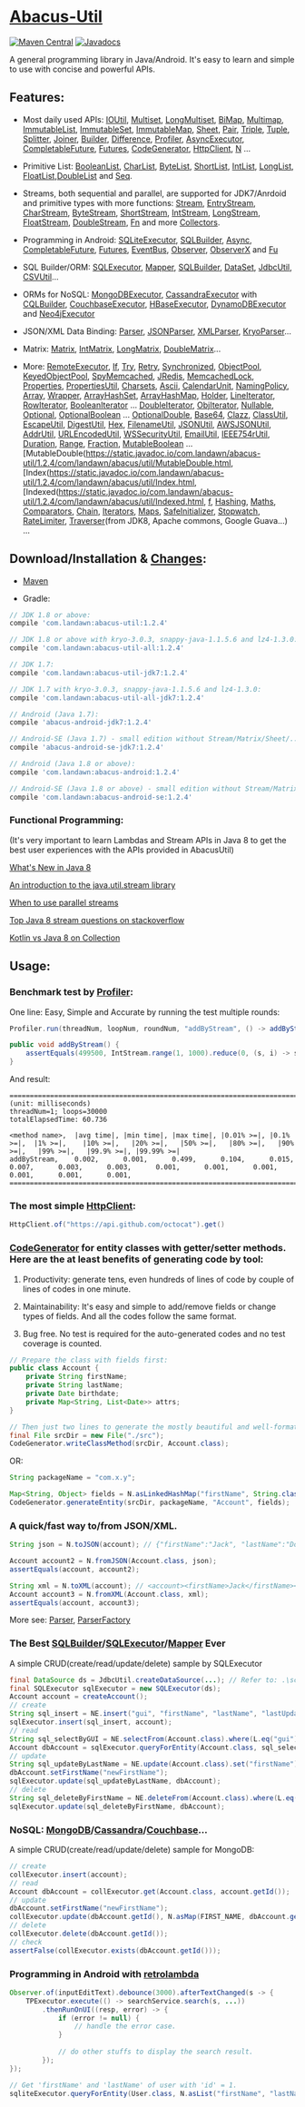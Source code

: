 # [Abacus-Util](http://www.landawn.com)

[![Maven Central](https://img.shields.io/maven-central/v/com.landawn/abacus-util.svg)](https://maven-badges.herokuapp.com/maven-central/com.landawn/abacus-util/)
[![Javadocs](https://www.javadoc.io/badge/com.landawn/abacus-util.svg)](https://www.javadoc.io/doc/com.landawn/abacus-util)

A general programming library in Java/Android. It's easy to learn and simple to use with concise and powerful APIs.

## Features:

* Most daily used APIs: [IOUtil][], [Multiset][], [LongMultiset][], [BiMap][], [Multimap][], [ImmutableList][], [ImmutableSet][], [ImmutableMap][], [Sheet][], [Pair][], [Triple][], [Tuple][], [Splitter][], [Joiner][], [Builder][], [Difference][], [Profiler][], [AsyncExecutor][], [CompletableFuture][], [Futures][], [CodeGenerator][], [HttpClient][], [N][] ...

* Primitive List: [BooleanList][], [CharList][], [ByteList][], [ShortList][], [IntList][], [LongList][], [FloatList][],[DoubleList][] and [Seq][].

* Streams, both sequential and parallel, are supported for JDK7/Anrdoid and primitive types with more functions: [Stream][], [EntryStream][], [CharStream][], [ByteStream][], [ShortStream][], [IntStream][], [LongStream][], [FloatStream][], [DoubleStream][], [Fn][] and more [Collectors][].

* Programming in Android: [SQLiteExecutor][], [SQLBuilder][], [Async][], [CompletableFuture][CompletableFuture_Android], [Futures][Futures_Android], [EventBus][], [Observer][], [ObserverX][] and [Fu][]

* SQL Builder/ORM: [SQLExecutor][], [Mapper](https://static.javadoc.io/com.landawn/abacus-util/1.2.4/com/landawn/abacus/util/SQLExecutor.Mapper.html), [SQLBuilder][], [DataSet][], [JdbcUtil][], [CSVUtil][]...

* ORMs for NoSQL: [MongoDBExecutor][], [CassandraExecutor][] with [CQLBuilder][], [CouchbaseExecutor][], [HBaseExecutor][], [DynamoDBExecutor][] and [Neo4jExecutor][]

* JSON/XML Data Binding: [Parser][], [JSONParser][], [XMLParser][], [KryoParser][]...

* Matrix: [Matrix][], [IntMatrix][], [LongMatrix][], [DoubleMatrix][]...

* More: [RemoteExecutor](https://static.javadoc.io/com.landawn/abacus-util/1.2.4/com/landawn/abacus/util/RemoteExecutor.html),
[If](https://static.javadoc.io/com.landawn/abacus-util/1.2.4/com/landawn/abacus/util/If.html),
[Try](https://static.javadoc.io/com.landawn/abacus-util/1.2.4/com/landawn/abacus/util/Try.html),
[Retry](https://static.javadoc.io/com.landawn/abacus-util/1.2.4/com/landawn/abacus/util/Retry.html),
[Synchronized](https://static.javadoc.io/com.landawn/abacus-util/1.2.4/com/landawn/abacus/util/Synchronized.html),
[ObjectPool](https://static.javadoc.io/com.landawn/abacus-util/1.2.4/com/landawn/abacus/pool/ObjectPool.html),
[KeyedObjectPool](https://static.javadoc.io/com.landawn/abacus-util/1.2.4/com/landawn/abacus/pool/KeyedObjectPool.html),
[SpyMemcached](https://static.javadoc.io/com.landawn/abacus-util/1.2.4/com/landawn/abacus/cache/SpyMemcached.html),
[JRedis](https://static.javadoc.io/com.landawn/abacus-util/1.2.4/com/landawn/abacus/cache/JRedis.html),
[MemcachedLock](https://static.javadoc.io/com.landawn/abacus-util/1.2.4/com/landawn/abacus/util/MemcachedLock.html),
[Properties](https://static.javadoc.io/com.landawn/abacus-util/1.2.4/com/landawn/abacus/util/Properties.html),
[PropertiesUtil](https://static.javadoc.io/com.landawn/abacus-util/1.2.4/com/landawn/abacus/util/PropertiesUtil.html),
[Charsets](https://static.javadoc.io/com.landawn/abacus-util/1.2.4/com/landawn/abacus/util/Charsets.html),
[Ascii](https://static.javadoc.io/com.landawn/abacus-util/1.2.4/com/landawn/abacus/util/Ascii.html),
[CalendarUnit](https://static.javadoc.io/com.landawn/abacus-util/1.2.4/com/landawn/abacus/util/CalendarUnit.html),
[NamingPolicy](https://static.javadoc.io/com.landawn/abacus-util/1.2.4/com/landawn/abacus/util/NamingPolicy.html),
[Array](https://static.javadoc.io/com.landawn/abacus-util/1.2.4/com/landawn/abacus/util/Array.html),
[Wrapper](https://static.javadoc.io/com.landawn/abacus-util/1.2.4/com/landawn/abacus/util/Wrapper.html),
[ArrayHashSet](https://static.javadoc.io/com.landawn/abacus-util/1.2.4/com/landawn/abacus/util/ArrayHashSet.html),
[ArrayHashMap](https://static.javadoc.io/com.landawn/abacus-util/1.2.4/com/landawn/abacus/util/ArrayHashMap.html),
[Holder](https://static.javadoc.io/com.landawn/abacus-util/1.2.4/com/landawn/abacus/util/Holder.html),
[LineIterator](https://static.javadoc.io/com.landawn/abacus-util/1.2.4/com/landawn/abacus/util/LineIterator.html),
[RowIterator](https://static.javadoc.io/com.landawn/abacus-util/1.2.4/com/landawn/abacus/util/RowIterator.html),
[BooleanIterator](https://static.javadoc.io/com.landawn/abacus-util/1.2.4/com/landawn/abacus/util/BooleanIterator.html)
...
[DoubleIterator](https://static.javadoc.io/com.landawn/abacus-util/1.2.4/com/landawn/abacus/util/DoubleIterator.html),
[ObjIterator](https://static.javadoc.io/com.landawn/abacus-util/1.2.4/com/landawn/abacus/util/ObjIterator.html),
[Nullable](https://static.javadoc.io/com.landawn/abacus-util/1.2.4/com/landawn/abacus/util/Nullable.html),
[Optional](https://static.javadoc.io/com.landawn/abacus-util/1.2.4/com/landawn/abacus/util/Optional.html),
[OptionalBoolean](https://static.javadoc.io/com.landawn/abacus-util/1.2.4/com/landawn/abacus/util/OptionalBoolean.html)
...
[OptionalDouble](https://static.javadoc.io/com.landawn/abacus-util/1.2.4/com/landawn/abacus/util/OptionalDouble.html),
[Base64](https://static.javadoc.io/com.landawn/abacus-util/1.2.4/com/landawn/abacus/util/Base64.html),
[Clazz](https://static.javadoc.io/com.landawn/abacus-util/1.2.4/com/landawn/abacus/util/Clazz.html),
[ClassUtil](https://static.javadoc.io/com.landawn/abacus-util/1.2.4/com/landawn/abacus/util/ClassUtil.html),
[EscapeUtil](https://static.javadoc.io/com.landawn/abacus-util/1.2.4/com/landawn/abacus/util/EscapeUtil.html),
[DigestUtil](https://static.javadoc.io/com.landawn/abacus-util/1.2.4/com/landawn/abacus/util/DigestUtil.html),
[Hex](https://static.javadoc.io/com.landawn/abacus-util/1.2.4/com/landawn/abacus/util/Hex.html),
[FilenameUtil](https://static.javadoc.io/com.landawn/abacus-util/1.2.4/com/landawn/abacus/util/FilenameUtil.html),
[JSONUtil](https://static.javadoc.io/com.landawn/abacus-util/1.2.4/com/landawn/abacus/util/JSONUtil.html),
[AWSJSONUtil](https://static.javadoc.io/com.landawn/abacus-util/1.2.4/com/landawn/abacus/util/AWSJSONUtil.html),
[AddrUtil](https://static.javadoc.io/com.landawn/abacus-util/1.2.4/com/landawn/abacus/util/AddrUtil.html),
[URLEncodedUtil](https://static.javadoc.io/com.landawn/abacus-util/1.2.4/com/landawn/abacus/util/URLEncodedUtil.html),
[WSSecurityUtil](https://static.javadoc.io/com.landawn/abacus-util/1.2.4/com/landawn/abacus/util/WSSecurityUtil.html),
[EmailUtil](https://static.javadoc.io/com.landawn/abacus-util/1.2.4/com/landawn/abacus/util/EmailUtil.html),
[IEEE754rUtil](https://static.javadoc.io/com.landawn/abacus-util/1.2.4/com/landawn/abacus/util/IEEE754rUtil.html),
[Duration](https://static.javadoc.io/com.landawn/abacus-util/1.2.4/com/landawn/abacus/util/Duration.html),
[Range](https://static.javadoc.io/com.landawn/abacus-util/1.2.4/com/landawn/abacus/util/Range.html),
[Fraction](https://static.javadoc.io/com.landawn/abacus-util/1.2.4/com/landawn/abacus/util/Fraction.html),
[MutableBoolean](https://static.javadoc.io/com.landawn/abacus-util/1.2.4/com/landawn/abacus/util/MutableBoolean.html)
...
[MutableDouble(https://static.javadoc.io/com.landawn/abacus-util/1.2.4/com/landawn/abacus/util/MutableDouble.html,
[Index(https://static.javadoc.io/com.landawn/abacus-util/1.2.4/com/landawn/abacus/util/Index.html,
[Indexed(https://static.javadoc.io/com.landawn/abacus-util/1.2.4/com/landawn/abacus/util/Indexed.html,
[f](https://static.javadoc.io/com.landawn/abacus-util/1.2.4/com/landawn/abacus/util/f.html),
[Hashing](https://static.javadoc.io/com.landawn/abacus-util/1.2.4/com/landawn/abacus/hash/Hashing.html),
[Maths](https://static.javadoc.io/com.landawn/abacus-util/1.2.4/com/landawn/abacus/util/Maths.html),
[Comparators](https://static.javadoc.io/com.landawn/abacus-util/1.2.4/com/landawn/abacus/util/Comparators.html),
[Chain](https://static.javadoc.io/com.landawn/abacus-util/1.2.4/com/landawn/abacus/util/Chain.html),
[Iterators](https://static.javadoc.io/com.landawn/abacus-util/1.2.4/com/landawn/abacus/util/Iterators.html),
[Maps](https://static.javadoc.io/com.landawn/abacus-util/1.2.4/com/landawn/abacus/util/Maps.html),
[SafeInitializer](https://static.javadoc.io/com.landawn/abacus-util/1.2.4/com/landawn/abacus/util/SafeInitializer.html),
[Stopwatch](https://static.javadoc.io/com.landawn/abacus-util/1.2.4/com/landawn/abacus/util/Stopwatch.html),
[RateLimiter](https://static.javadoc.io/com.landawn/abacus-util/1.2.4/com/landawn/abacus/util/RateLimiter.html),
[Traverser](https://static.javadoc.io/com.landawn/abacus-util/1.2.4/com/landawn/abacus/util/Traverser.html)(from JDK8, Apache commons, Google Guava...) ...


## Download/Installation & [Changes](https://github.com/landawn/AbacusUtil/blob/master/CHANGES.md):

* [Maven](http://search.maven.org/#search%7Cga%7C1%7Cg%3A%22com.landawn%22)

* Gradle:
```gradle
// JDK 1.8 or above:
compile 'com.landawn:abacus-util:1.2.4'

// JDK 1.8 or above with kryo-3.0.3, snappy-java-1.1.5.6 and lz4-1.3.0:
compile 'com.landawn:abacus-util-all:1.2.4'

// JDK 1.7:
compile 'com.landawn:abacus-util-jdk7:1.2.4'

// JDK 1.7 with kryo-3.0.3, snappy-java-1.1.5.6 and lz4-1.3.0:
compile 'com.landawn:abacus-util-all-jdk7:1.2.4'

// Android (Java 1.7):
compile 'abacus-android-jdk7:1.2.4'

// Android-SE (Java 1.7) - small edition without Stream/Matrix/Sheet/...:
compile 'abacus-android-se-jdk7:1.2.4'

// Android (Java 1.8 or above):
compile 'com.landawn:abacus-android:1.2.4'

// Android-SE (Java 1.8 or above) - small edition without Stream/Matrix/Sheet/...:
compile 'com.landawn:abacus-android-se:1.2.4'
```
### Functional Programming:
(It's very important to learn Lambdas and Stream APIs in Java 8 to get the best user experiences with the APIs provided in AbacusUtil)

[What's New in Java 8](https://leanpub.com/whatsnewinjava8/read)

[An introduction to the java.util.stream library](https://www.ibm.com/developerworks/library/j-java-streams-1-brian-goetz/index.html)

[When to use parallel streams](http://gee.cs.oswego.edu/dl/html/StreamParallelGuidance.html)

[Top Java 8 stream questions on stackoverflow](./Top_java_8_stream_questions_so.md)

[Kotlin vs Java 8 on Collection](./Java_Kotlin.md)


## Usage:

### Benchmark test by [Profiler][]:

One line: Easy, Simple and Accurate by running the test multiple rounds:
```java
Profiler.run(threadNum, loopNum, roundNum, "addByStream", () -> addByStream()).printResult();

public void addByStream() {
    assertEquals(499500, IntStream.range(1, 1000).reduce(0, (s, i) -> s += i));
}

```
And result:
```
========================================================================================================================
(unit: milliseconds)
threadNum=1; loops=30000
totalElapsedTime: 60.736

<method name>,  |avg time|, |min time|, |max time|, |0.01% >=|, |0.1% >=|,  |1% >=|,    |10% >=|,   |20% >=|,   |50% >=|,   |80% >=|,   |90% >=|,   |99% >=|,   |99.9% >=|, |99.99% >=|
addByStream,    0.002,      0.001,      0.499,      0.104,      0.015,      0.007,      0.003,      0.003,      0.001,      0.001,      0.001,      0.001,      0.001,      0.001,      
========================================================================================================================
```
### The most simple [HttpClient][]:

```java
HttpClient.of("https://api.github.com/octocat").get()
```

### [CodeGenerator](https://static.javadoc.io/com.landawn/abacus-util/1.2.4/com/landawn/abacus/util/CodeGenerator.html) for entity classes with getter/setter methods. Here are the at least benefits of generating code by tool:

1. Productivity: generate tens, even hundreds of lines of code by couple of lines of codes in one minute.

2. Maintainability: It's easy and simple to add/remove fields or change types of fields. And all the codes follow the same format.

3. Bug free. No test is required for the auto-generated codes and no test coverage is counted. 

```java
// Prepare the class with fields first:
public class Account {
    private String firstName;
    private String lastName;
    private Date birthdate;
    private Map<String, List<Date>> attrs;
}

// Then just two lines to generate the mostly beautiful and well-formatted entity class:
final File srcDir = new File("./src");
CodeGenerator.writeClassMethod(srcDir, Account.class);
```
OR:

```java
String packageName = "com.x.y";

Map<String, Object> fields = N.asLinkedHashMap("firstName", String.class, "lastName", String.class, "birthdate", Date.class, "attrs", "Map<String, List<java.sql.Date>>");
CodeGenerator.generateEntity(srcDir, packageName, "Account", fields);
```

### A quick/fast way to/from JSON/XML.
```java
String json = N.toJSON(account); // {"firstName":"Jack", "lastName":"Do", "birthDate":1495815803177}

Account account2 = N.fromJSON(Account.class, json);
assertEquals(account, account2);

String xml = N.toXML(account); // <account><firstName>Jack</firstName><lastName>Do</lastName><birthDate>1495815803177</birthDate></account>
Account account3 = N.fromXML(Account.class, xml);
assertEquals(account, account3);
```

More see: [Parser](https://static.javadoc.io/com.landawn/abacus-util/1.2.4/com/landawn/abacus/parser/Parser.html), [ParserFactory](https://static.javadoc.io/com.landawn/abacus-util/1.2.4/com/landawn/abacus/parser/ParserFactory.html)

### The Best [SQLBuilder][]/[SQLExecutor][]/[Mapper] Ever
A simple CRUD(create/read/update/delete) sample by SQLExecutor

```java
final DataSource ds = JdbcUtil.createDataSource(...); // Refer to: .\schema\DataSource.xsd
final SQLExecutor sqlExecutor = new SQLExecutor(ds);
Account account = createAccount();
// create
String sql_insert = NE.insert("gui", "firstName", "lastName", "lastUpdateTime").into(Account.class).sql();
sqlExecutor.insert(sql_insert, account);
// read
String sql_selectByGUI = NE.selectFrom(Account.class).where(L.eq("gui")).sql();
Account dbAccount = sqlExecutor.queryForEntity(Account.class, sql_selectByGUI, account);
// update
String sql_updateByLastName = NE.update(Account.class).set("firstName").where(L.eq("lastName")).sql();
dbAccount.setFirstName("newFirstName");
sqlExecutor.update(sql_updateByLastName, dbAccount);
// delete
String sql_deleteByFirstName = NE.deleteFrom(Account.class).where(L.eq("firstName)).sql();
sqlExecutor.update(sql_deleteByFirstName, dbAccount);
```

### NoSQL: [MongoDB][MongoDBExecutor]/[Cassandra][CassandraExecutor]/[Couchbase][CouchbaseExecutor]...
A simple CRUD(create/read/update/delete) sample for MongoDB:
```java
// create
collExecutor.insert(account);
// read
Account dbAccount = collExecutor.get(Account.class, account.getId());
// update
dbAccount.setFirstName("newFirstName");
collExecutor.update(dbAccount.getId(), N.asMap(FIRST_NAME, dbAccount.getFirstName()));
// delete
collExecutor.delete(dbAccount.getId());
// check
assertFalse(collExecutor.exists(dbAccount.getId()));
```

### Programming in Android with [retrolambda](https://github.com/orfjackal/retrolambda)

```java
Observer.of(inputEditText).debounce(3000).afterTextChanged(s -> {
    TPExecutor.execute(() -> searchService.search(s, ...))
        .thenRunOnUI((resp, error) -> {
            if (error != null) {
                // handle the error case.
            }
            
            // do other stuffs to display the search result.            
        });
});

// Get 'firstName' and 'lastName' of user with 'id' = 1.             
sqliteExecutor.queryForEntity(User.class, N.asList("firstName", "lastName"), eq("id", 1));
```

[IOUtil]: https://static.javadoc.io/com.landawn/abacus-util/1.2.4/com/landawn/abacus/util/IOUtil.html
[Multiset]: https://static.javadoc.io/com.landawn/abacus-util/1.2.4/com/landawn/abacus/util/Multiset.html
[LongMultiset]: https://static.javadoc.io/com.landawn/abacus-util/1.2.4/com/landawn/abacus/util/LongMultiset.html
[BiMap]: https://static.javadoc.io/com.landawn/abacus-util/1.2.4/com/landawn/abacus/util/BiMap.html
[Multimap]: https://static.javadoc.io/com.landawn/abacus-util/1.2.4/com/landawn/abacus/util/Multimap.html
[ImmutableList]: https://static.javadoc.io/com.landawn/abacus-util/1.2.4/com/landawn/abacus/util/ImmutableList.html
[ImmutableSet]: https://static.javadoc.io/com.landawn/abacus-util/1.2.4/com/landawn/abacus/util/ImmutableSet.html
[ImmutableMap]: https://static.javadoc.io/com.landawn/abacus-util/1.2.4/com/landawn/abacus/util/ImmutableMap.html
[Sheet]: https://static.javadoc.io/com.landawn/abacus-util/1.2.4/com/landawn/abacus/util/Sheet.html
[Pair]: https://static.javadoc.io/com.landawn/abacus-util/1.2.4/com/landawn/abacus/util/Pair.html
[Triple]: https://static.javadoc.io/com.landawn/abacus-util/1.2.4/com/landawn/abacus/util/Triple.html
[Tuple]: https://static.javadoc.io/com.landawn/abacus-util/1.2.4/com/landawn/abacus/util/Tuple.html
[Splitter]: https://static.javadoc.io/com.landawn/abacus-util/1.2.4/com/landawn/abacus/util/Splitter.html
[Joiner]: https://static.javadoc.io/com.landawn/abacus-util/1.2.4/com/landawn/abacus/util/Joiner.html
[Builder]: https://static.javadoc.io/com.landawn/abacus-util/1.2.4/com/landawn/abacus/util/Builder.html
[Difference]: https://static.javadoc.io/com.landawn/abacus-util/1.2.4/com/landawn/abacus/util/Difference.html
[Profiler]: https://static.javadoc.io/com.landawn/abacus-util/1.2.4/com/landawn/abacus/util/Profiler.html
[AsyncExecutor]: https://static.javadoc.io/com.landawn/abacus-util/1.2.4/com/landawn/abacus/util/AsyncExecutor.html
[CompletableFuture]: https://static.javadoc.io/com.landawn/abacus-util/1.2.4/com/landawn/abacus/util/CompletableFuture.html
[Futures]: https://static.javadoc.io/com.landawn/abacus-util/1.2.4/com/landawn/abacus/util/Futures.html
[CodeGenerator]: https://static.javadoc.io/com.landawn/abacus-util/1.2.4/com/landawn/abacus/util/CodeGenerator.html
[HttpClient]: https://static.javadoc.io/com.landawn/abacus-util/1.2.4/com/landawn/abacus/http/HttpClient.html
[N]:https://static.javadoc.io/com.landawn/abacus-util/1.2.4/com/landawn/abacus/util/N.html

[BooleanList]: https://static.javadoc.io/com.landawn/abacus-util/1.2.4/com/landawn/abacus/util/BooleanList.html
[CharList]: https://static.javadoc.io/com.landawn/abacus-util/1.2.4/com/landawn/abacus/util/CharList.html
[ByteList]: https://static.javadoc.io/com.landawn/abacus-util/1.2.4/com/landawn/abacus/util/ByteList.html
[ShortList]: https://static.javadoc.io/com.landawn/abacus-util/1.2.4/com/landawn/abacus/util/ShortList.html
[IntList]: https://static.javadoc.io/com.landawn/abacus-util/1.2.4/com/landawn/abacus/util/IntList.html
[LongList]: https://static.javadoc.io/com.landawn/abacus-util/1.2.4/com/landawn/abacus/util/LongList.html
[FloatList]: https://static.javadoc.io/com.landawn/abacus-util/1.2.4/com/landawn/abacus/util/FloatList.html
[DoubleList]: https://static.javadoc.io/com.landawn/abacus-util/1.2.4/com/landawn/abacus/util/DoubleList.html
[Seq]: https://static.javadoc.io/com.landawn/abacus-util/1.2.4/com/landawn/abacus/util/Seq.html

[Stream]: https://static.javadoc.io/com.landawn/abacus-util/1.2.4/com/landawn/abacus/util/stream/Stream.html
[EntryStream]: https://static.javadoc.io/com.landawn/abacus-util/1.2.4/com/landawn/abacus/util/stream/EntryStream.html
[CharStream]: https://static.javadoc.io/com.landawn/abacus-util/1.2.4/com/landawn/abacus/util/stream/CharStream.html
[ByteStream]: https://static.javadoc.io/com.landawn/abacus-util/1.2.4/com/landawn/abacus/util/stream/ByteStream.html
[ShortStream]: https://static.javadoc.io/com.landawn/abacus-util/1.2.4/com/landawn/abacus/util/stream/ShortStream.html
[IntStream]: https://static.javadoc.io/com.landawn/abacus-util/1.2.4/com/landawn/abacus/util/stream/IntStream.html
[LongStream]: https://static.javadoc.io/com.landawn/abacus-util/1.2.4/com/landawn/abacus/util/stream/LongStream.html
[FloatStream]: https://static.javadoc.io/com.landawn/abacus-util/1.2.4/com/landawn/abacus/util/stream/FloatStream.html
[DoubleStream]: https://static.javadoc.io/com.landawn/abacus-util/1.2.4/com/landawn/abacus/util/stream/DoubleStream.html
[Fn]: https://static.javadoc.io/com.landawn/abacus-util/1.2.4/com/landawn/abacus/util/Fn.html
[Collectors]: https://static.javadoc.io/com.landawn/abacus-util/1.2.4/com/landawn/abacus/util/stream/Collectors.html

[SQLiteExecutor]: https://static.javadoc.io/com.landawn/abacus-util/1.2.4/com/landawn/abacus/android/util/SQLiteExecutor.html
[SQLBuilder]: https://static.javadoc.io/com.landawn/abacus-util/1.2.4/com/landawn/abacus/util/SQLBuilder.html
[Async]: https://static.javadoc.io/com.landawn/abacus-util/1.2.4/com/landawn/abacus/android/util/Async.html
[CompletableFuture_Android]: https://static.javadoc.io/com.landawn/abacus-util/1.2.4/com/landawn/abacus/android/util/CompletableFuture.html
[Futures_Android]: https://static.javadoc.io/com.landawn/abacus-util/1.2.4/com/landawn/abacus/android/util/Futures.html
[EventBus]: https://static.javadoc.io/com.landawn/abacus-util/1.2.4/com/landawn/abacus/eventBus/EventBus.html
[Observer]: https://static.javadoc.io/com.landawn/abacus-util/1.2.4/com/landawn/abacus/android/util/Observer.html
[ObserverX]: https://static.javadoc.io/com.landawn/abacus-util/1.2.4/com/landawn/abacus/android/util/ObserverX.html
[Fu]: https://static.javadoc.io/com.landawn/abacus-util/1.2.4/com/landawn/abacus/android/util/Fu.html

[SQLExecutor]: https://static.javadoc.io/com.landawn/abacus-util/1.2.4/com/landawn/abacus/util/SQLExecutor.html
[Mapper]: https://static.javadoc.io/com.landawn/abacus-util/1.2.4/com/landawn/abacus/util/SQLExecutor.Mapper.html
[SQLBuilder]: https://static.javadoc.io/com.landawn/abacus-util/1.2.4/com/landawn/abacus/util/SQLBuilder.html
[DataSet]: https://static.javadoc.io/com.landawn/abacus-util/1.2.4/com/landawn/abacus/DataSet.html
[JdbcUtil]: https://static.javadoc.io/com.landawn/abacus-util/1.2.4/com/landawn/abacus/util/JdbcUtil.html
[CSVUtil]: https://static.javadoc.io/com.landawn/abacus-util/1.2.4/com/landawn/abacus/util/CSVUtil.html

[MongoDBExecutor]: https://static.javadoc.io/com.landawn/abacus-util/1.2.4/com/landawn/abacus/util/MongoDBExecutor.html
[CassandraExecutor]: https://static.javadoc.io/com.landawn/abacus-util/1.2.4/com/landawn/abacus/util/CassandraExecutor.html
[CQLBuilder]: https://static.javadoc.io/com.landawn/abacus-util/1.2.4/com/landawn/abacus/util/CQLBuilder.html
[CouchbaseExecutor]: https://static.javadoc.io/com.landawn/abacus-util/1.2.4/com/landawn/abacus/util/CouchbaseExecutor.html
[HBaseExecutor]: https://static.javadoc.io/com.landawn/abacus-util/1.2.4/com/landawn/abacus/util/HBaseExecutor.html
[DynamoDBExecutor]: https://static.javadoc.io/com.landawn/abacus-util/1.2.4/com/landawn/abacus/util/DynamoDBExecutor.html
[Neo4jExecutor]: https://static.javadoc.io/com.landawn/abacus-util/1.2.4/com/landawn/abacus/util/Neo4jExecutor.html

[Parser]: https://static.javadoc.io/com.landawn/abacus-util/1.2.4/com/landawn/abacus/parser/Parser.html
[JSONParser]: https://static.javadoc.io/com.landawn/abacus-util/1.2.4/com/landawn/abacus/parser/JSONParser.html
[XMLParser]: https://static.javadoc.io/com.landawn/abacus-util/1.2.4/com/landawn/abacus/parser/XMLParser.html
[KryoParser]: https://static.javadoc.io/com.landawn/abacus-util/1.2.4/com/landawn/abacus/parser/KryoParser.html

[Matrix]: https://static.javadoc.io/com.landawn/abacus-util/1.2.4/com/landawn/abacus/util/Matrix.html
[IntMatrix]: https://static.javadoc.io/com.landawn/abacus-util/1.2.4/com/landawn/abacus/util/IntMatrix.html
[LongMatrix]: https://static.javadoc.io/com.landawn/abacus-util/1.2.4/com/landawn/abacus/util/LongMatrix.html
[DoubleMatrix]: https://static.javadoc.io/com.landawn/abacus-util/1.2.4/com/landawn/abacus/util/DoubleMatrix.html
